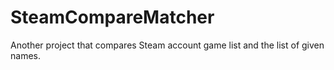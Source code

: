 # SteamCompareMatcher
Another project that compares Steam account game list and the list of given names.
